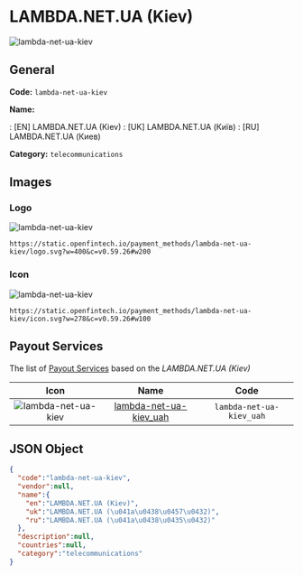 
# LAMBDA.NET.UA (Kiev) 
![lambda-net-ua-kiev](https://static.openfintech.io/payment_methods/lambda-net-ua-kiev/logo.svg?w=400&c=v0.59.26#w200)  

## General 
**Code:** `lambda-net-ua-kiev` 
 
**Name:** 
 
:	[EN] LAMBDA.NET.UA (Kiev) 
:	[UK] LAMBDA.NET.UA (Київ) 
:	[RU] LAMBDA.NET.UA (Киев) 
 
**Category:** `telecommunications` 
 

## Images 

### Logo 
![lambda-net-ua-kiev](https://static.openfintech.io/payment_methods/lambda-net-ua-kiev/logo.svg?w=400&c=v0.59.26#w200)  

```
https://static.openfintech.io/payment_methods/lambda-net-ua-kiev/logo.svg?w=400&c=v0.59.26#w200
```  

### Icon 
![lambda-net-ua-kiev](https://static.openfintech.io/payment_methods/lambda-net-ua-kiev/icon.svg?w=278&c=v0.59.26#w100)  

```
https://static.openfintech.io/payment_methods/lambda-net-ua-kiev/icon.svg?w=278&c=v0.59.26#w100
```  

## Payout Services 
 
The list of [Payout Services](/payout-services/) based on the _LAMBDA.NET.UA (Kiev)_ 

|Icon|Name|Code| 
|:---:|:---:|:---:| 
|![lambda-net-ua-kiev](https://static.openfintech.io/payout_methods/lambda-net-ua-kiev/icon.svg?w=278&c=v0.59.26#w40) |[lambda-net-ua-kiev_uah](/payout-services/lambda-net-ua-kiev_uah/)|`lambda-net-ua-kiev_uah`| 
 

## JSON Object 

```json
{
  "code":"lambda-net-ua-kiev",
  "vendor":null,
  "name":{
    "en":"LAMBDA.NET.UA (Kiev)",
    "uk":"LAMBDA.NET.UA (\u041a\u0438\u0457\u0432)",
    "ru":"LAMBDA.NET.UA (\u041a\u0438\u0435\u0432)"
  },
  "description":null,
  "countries":null,
  "category":"telecommunications"
}
```  

